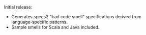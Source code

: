Initial release:

* Generates specs2 "bad code smell" specifications derived from language-specific patterns.
* Sample smells for Scala and Java included.
